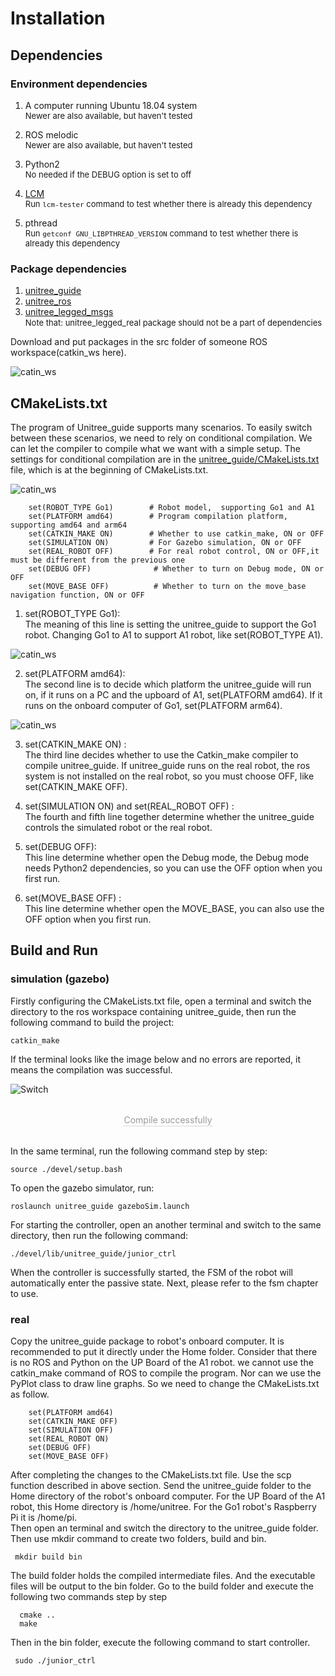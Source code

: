 # Installation
## Dependencies

### Environment dependencies 
1. A computer running Ubuntu 18.04 system<br>
 <font size=2>Newer are also available, but haven't tested</font>

2. ROS melodic<br> 
<font size=2>Newer are also available, but haven't tested</font>

3. Python2 <br>
<font size=2>No needed if the DEBUG option is set to off</font>

4. [LCM](https://github.com/lcm-proj/lcm)<br>
<font size=2>Run `lcm-tester` command to test whether there is already this dependency</font>

5. pthread<br>
<font size=2>Run `getconf GNU_LIBPTHREAD_VERSION` command to test whether there is already this dependency</font>

### Package dependencies
1. [unitree_guide](https://github.com/unitreerobotics/unitree_guide)
2. [unitree_ros](https://github.com/unitreerobotics/unitree_ros)
3. [unitree_legged_msgs](https://github.com/unitreerobotics/unitree_ros_to_real)<br>
<font size=2>Note that: unitree_legged_real package should not be a part of dependencies</font>

Download and put packages in the src folder of someone ROS workspace(catkin_ws here).

![catin_ws](../../images/catin_ws.png)


## CMakeLists.txt
The program of Unitree_guide supports many scenarios. To easily switch between these scenarios, we need to rely on conditional compilation. We can let the compiler to compile what we want with a simple setup. The settings for conditional compilation are in the [unitree_guide/CMakeLists.txt](https://github.com/unitreerobotics/unitree_guide/blob/main/unitree_guide/CMakeLists.txt) 
file, which is at the beginning of CMakeLists.txt.

![catin_ws](../../images/GettinStarted/cmakeLists.txt_setting.gif)

```
    set(ROBOT_TYPE Go1)        # Robot model,  supporting Go1 and A1
    set(PLATFORM amd64)        # Program compilation platform, supporting amd64 and arm64
    set(CATKIN_MAKE ON)        # Whether to use catkin_make, ON or OFF
    set(SIMULATION ON)         # For Gazebo simulation, ON or OFF
    set(REAL_ROBOT OFF)        # For real robot control, ON or OFF,it must be different from the previous one
    set(DEBUG OFF)              # Whether to turn on Debug mode, ON or OFF
    set(MOVE_BASE OFF)          # Whether to turn on the move_base navigation function, ON or OFF
```
1. set(ROBOT_TYPE Go1):   
The meaning of this line is setting the unitree_guide to support the Go1 robot. Changing Go1 to A1 to support A1 robot, like set(ROBOT_TYPE A1). 

![catin_ws](../../images/GettinStarted/cmakeLists_1.gif)

2. set(PLATFORM amd64): <br>
The second line is to decide which platform the unitree_guide will run on, if it runs on a PC and the upboard of A1, set(PLATFORM amd64). If it runs on the onboard computer of Go1, set(PLATFORM arm64).

![catin_ws](../../images/GettinStarted/cmakeLists_2.gif)

3. set(CATKIN_MAKE ON) : <br>
The third line decides whether to use the Catkin_make compiler to compile unitree_guide. If unitree_guide runs on the real robot, the ros system is not installed on the real robot, so you must choose OFF, like set(CATKIN_MAKE OFF).

4. set(SIMULATION ON) and set(REAL_ROBOT OFF)  : <br>
The fourth and fifth line together determine whether the unitree_guide controls the simulated robot or the real robot.

5. set(DEBUG OFF): <br>
This line determine whether open the Debug mode, the Debug mode needs Python2 dependencies, so you can use the OFF option when you first run.

6. set(MOVE_BASE OFF) : <br>
This line determine whether open the MOVE_BASE, you can also use the OFF option when you first run.

## Build and Run
### simulation (gazebo)

Firstly configuring the CMakeLists.txt file, open a terminal and switch the directory to the ros workspace containing unitree_guide, then run the following command to build the project:

```
catkin_make
```

If the terminal looks like the image below and no errors are reported, it means the compilation was successful.

![Switch](../../images/ros_build.png)
<center>
<br>
<div style="color:orange; border-bottom: 0.1px solid #d9d9d9;
display: inline-block;
color: #999;
padding: 1px;">Compile successfully</div>
</center>
<br>


In the same terminal, run the following command step by step:
```
source ./devel/setup.bash
```
To open the gazebo simulator, run:
```
roslaunch unitree_guide gazeboSim.launch 
```
For starting the controller, open an another terminal and switch to the same directory, then run the following command:
```
./devel/lib/unitree_guide/junior_ctrl
```
When the controller is successfully started, the FSM of the robot will automatically enter the passive state. Next, please refer to the fsm chapter to use.


### real 
Copy the unitree_guide package to robot's onboard computer. It is recommended to put it directly under the Home folder. Consider that there is no ROS and Python on the UP Board of the A1 robot. we cannot use the catkin_make command of ROS to compile the program. Nor can we use the PyPlot class to draw line graphs. So we need to change the  CMakeLists.txt as follow.
```
    set(PLATFORM amd64)         
    set(CATKIN_MAKE OFF)            
    set(SIMULATION OFF)             
    set(REAL_ROBOT ON)              
    set(DEBUG OFF)                  
    set(MOVE_BASE OFF)          
```
After completing the changes to the CMakeLists.txt file.  Use the scp function described in above section.  Send the unitree_guide folder to the Home directory of the robot's onboard computer. For the UP Board of the A1 robot, this Home directory is /home/unitree. For the Go1 robot's Raspberry Pi it is /home/pi. <br>
Then open an terminal and switch the directory to the unitree_guide folder. Then use mkdir command to create two folders, build and bin.

```
 mkdir build bin        
```
The build folder holds the compiled intermediate files.
And the executable files will be output to the bin folder. Go to the build folder and execute the following two commands step by step
```
  cmake ..
  make     
```
Then in the bin folder, execute the following command to start controller.
```
 sudo ./junior_ctrl  
```

<!-- ## Anomalies -->